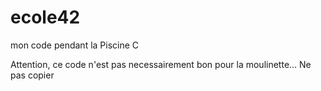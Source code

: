 # ecole42
mon code pendant la Piscine C

Attention, ce code n'est pas necessairement bon pour la moulinette... Ne pas copier
